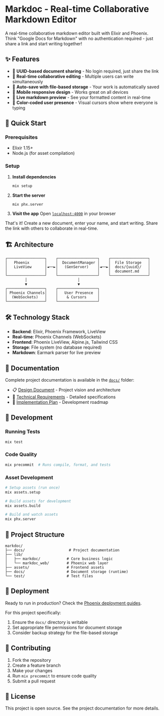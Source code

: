 # Markdoc - Real-time Collaborative Markdown Editor

A real-time collaborative markdown editor built with Elixir and Phoenix. Think "Google Docs for Markdown" with no authentication required - just share a link and start writing together!

## ✨ Features

- 🔗 **UUID-based document sharing** - No login required, just share the link
- 👥 **Real-time collaborative editing** - Multiple users can write simultaneously  
- 💾 **Auto-save with file-based storage** - Your work is automatically saved
- 📱 **Mobile responsive design** - Works great on all devices
- 👀 **Live markdown preview** - See your formatted content in real-time
- 🎨 **Color-coded user presence** - Visual cursors show where everyone is typing

## 🚀 Quick Start

### Prerequisites

- Elixir 1.15+ 
- Node.js (for asset compilation)

### Setup

1. **Install dependencies**
   ```bash
   mix setup
   ```

2. **Start the server**
   ```bash
   mix phx.server
   ```

3. **Visit the app**
   Open [`localhost:4000`](http://localhost:4000) in your browser

That's it! Create a new document, enter your name, and start writing. Share the link with others to collaborate in real-time.

## 🏗️ Architecture

```
┌─────────────────┐    ┌──────────────────┐    ┌─────────────────┐
│   Phoenix       │    │  DocumentManager │    │  File Storage   │
│   LiveView      │◄──►│   (GenServer)    │◄──►│  docs/{uuid}/   │
│                 │    │                  │    │  document.md    │
└─────────────────┘    └──────────────────┘    └─────────────────┘
         │                       │
         ▼                       ▼
┌─────────────────┐    ┌──────────────────┐
│ Phoenix Channels│    │   User Presence  │
│  (WebSockets)   │    │    & Cursors     │
└─────────────────┘    └──────────────────┘
```

## 🛠️ Technology Stack

- **Backend**: Elixir, Phoenix Framework, LiveView
- **Real-time**: Phoenix Channels (WebSockets)
- **Frontend**: Phoenix LiveView, Alpine.js, Tailwind CSS  
- **Storage**: File system (no database required)
- **Markdown**: Earmark parser for live preview

## 📖 Documentation

Complete project documentation is available in the [`docs/`](./docs/) folder:

- 📋 [Design Document](./docs/design-document.md) - Project vision and architecture
- 🔧 [Technical Requirements](./docs/technical-requirements.md) - Detailed specifications  
- 🚀 [Implementation Plan](./docs/implementation-plan.md) - Development roadmap

## 🧪 Development

### Running Tests
```bash
mix test
```

### Code Quality
```bash
mix precommit  # Runs compile, format, and tests
```

### Asset Development
```bash
# Setup assets (run once)
mix assets.setup

# Build assets for development  
mix assets.build

# Build and watch assets
mix phx.server
```

## 📁 Project Structure

```
markdoc/
├── docs/                    # Project documentation
├── lib/
│   ├── markdoc/            # Core business logic
│   └── markdoc_web/        # Phoenix web layer
├── assets/                 # Frontend assets
├── docs/                   # Document storage (runtime)
└── test/                   # Test files
```

## 🚀 Deployment

Ready to run in production? Check the [Phoenix deployment guides](https://hexdocs.pm/phoenix/deployment.html).

For this project specifically:
1. Ensure the `docs/` directory is writable
2. Set appropriate file permissions for document storage
3. Consider backup strategy for the file-based storage

## 🤝 Contributing

1. Fork the repository
2. Create a feature branch
3. Make your changes
4. Run `mix precommit` to ensure code quality
5. Submit a pull request

## 📄 License

This project is open source. See the project documentation for more details.
